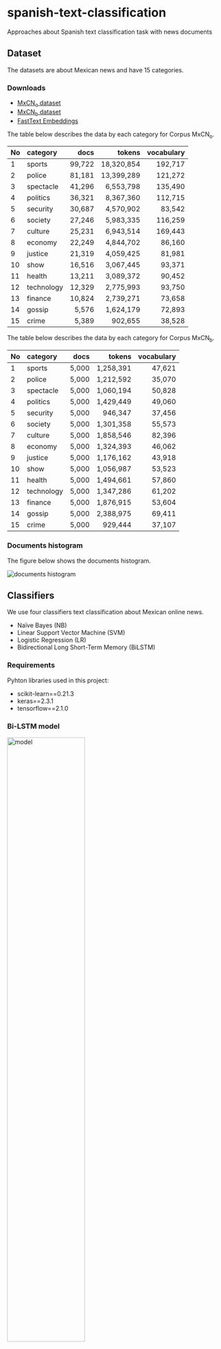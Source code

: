 # spanish-text-classification
Approaches about Spanish text classification task with news documents

## Dataset

The datasets are about Mexican news and have 15 categories.

### Downloads

* [MxCN<sub>o</sub> dataset](https://drive.google.com/file/d/1yag5gLaCbT1GWoxYEY1e2IrmZImfM9oe/view?usp=sharing)
* [MxCN<sub>b</sub> dataset](https://drive.google.com/file/d/1AL6mede_WPDe0P6nN21iQoxjTTM4sFfn/view?usp=sharing)
* [FastText Embeddings](https://drive.google.com/open?id=1moxnW-VSy99mtFExfU5muEubTQ62iQem)

The table below describes the data by each category for Corpus MxCN<sub>o</sub>.

No  |  category  |  docs   |   tokens    |vocabulary
:---|    :---    |    ---: |    ---:     | ---:
1   | sports     | 99,722  |  18,320,854 | 192,717
2   | police     | 81,181  |  13,399,289 | 121,272
3   | spectacle  | 41,296  |  6,553,798  | 135,490
4   | politics   | 36,321  |  8,367,360  | 112,715
5   | security   | 30,687  |  4,570,902  | 83,542
6   | society    | 27,246  |  5,983,335  | 116,259
7   | culture    | 25,231  |  6,943,514  | 169,443
8   | economy    | 22,249  |  4,844,702  | 86,160
9   | justice    | 21,319  |  4,059,425  | 81,981
10  | show       | 16,516  |  3,067,445  | 93,371
11  | health     | 13,211  |  3,089,372  | 90,452
12  | technology | 12,329  |  2,775,993  | 93,750
13  | finance    | 10,824  |  2,739,271  | 73,658
14  | gossip     | 5,576   |  1,624,179  | 72,893
15  | crime      | 5,389   |  902,655    | 38,528


The table below describes the data by each category for Corpus MxCN<sub>b</sub>.

No  |  category  |  docs   |   tokens    |vocabulary
:---|    :---    |    ---: |    ---:     | ---:
1   | sports     | 5,000   | 1,258,391   | 47,621
2   | police     | 5,000   | 1,212,592   | 35,070
3   | spectacle  | 5,000   | 1,060,194   | 50,828
4   | politics   | 5,000   | 1,429,449   | 49,060
5   | security   | 5,000   |   946,347   | 37,456
6   | society    | 5,000   | 1,301,358   | 55,573
7   | culture    | 5,000   | 1,858,546   | 82,396
8   | economy    | 5,000   | 1,324,393   | 46,062
9   | justice    | 5,000   | 1,176,162   | 43,918
10  | show       | 5,000   | 1,056,987   | 53,523
11  | health     | 5,000   | 1,494,661   | 57,860
12  | technology | 5,000   | 1,347,286   | 61,202
13  | finance    | 5,000   | 1,876,915   | 53,604
14  | gossip     | 5,000   | 2,388,975   | 69,411
15  | crime      | 5,000   |   929,444   | 37,107


### Documents histogram

The figure below shows the documents histogram.

![documents histogram](/img/zoom_docs_hist.png)

## Classifiers

We use four classifiers text classification about Mexican online news.

* Naïve Bayes (NB)
* Linear Support Vector Machine (SVM)
* Logistic Regression (LR)
* Bidirectional Long Short-Term Memory (BiLSTM)

### Requirements

Pyhton libraries used in this project:

* scikit-learn==0.21.3
* keras==2.3.1
* tensorflow==2.1.0


### Bi-LSTM model

<img src="/img/model.png" width="60%" alt="model">

The figure below shows the loss and accuracy function to train the Bi-LSTM network for Corpus MxCN<sub>o</sub>.

![model](/img/acc_loss.png)

The figure below shows the loss and accuracy function to train the Bi-LSTM network for Corpus MxCN<sub>b</sub>.

![model](/img/acc_loss_5k.png)

## Results

### Classifiers evaluation on the MxCN<sub>o</sub> corpus
The **Precision metric** applied over the fifteen news categories is shown in the below Figure.

<img src="/img/Precision_score_lines_full.png" width="100%" alt="precision score">

The **Recall metric** applied over the fifteen news categories is shown in the below Figure.

<img src="/img/Recall_score_lines_full.png" width="100%" alt="recall score">

The **F1 metric** applied over the fifteen news categories is shown in the below Figure.

<img src="/img/F1_score_lines_full.png" width="100%" alt="F1 score">

### Classifiers evaluation on the MxCN<sub>b</sub> corpus
The **Precision metric** applied over the fifteen news categories is shown in the below Figure.

<img src="/img/Precision_score_lines_5k.png" width="100%" alt="precision score">

The **Recall metric** applied over the fifteen news categories is shown in the below Figure.

<img src="/img/Recall_score_lines_5k.png" width="100%" alt="recall score">

The **F1 metric** applied over the fifteen news categories is shown in the below Figure.

<img src="/img/F1_score_lines_5k.png" width="100%" alt="F1 score">


### General results

The table below describes the general evaluations obtained over the four classifiers.

<table>
<thead>
<tr>
<th rowspan="2">No.</th>
<th rowspan="2">Classifier</th>
<th colspan="4">Corpus MxNC<sub>o</sub></th>
<th colspan="4">Corpus MxNC<sub>b</sub></th>
</tr>
<tr>
<th>Precision</th>
<th>Recall</th>
<th>F1</th>
<th>Accuracy</th>
<th>Precision</th>
<th>Recall</th>
<th>F1</th>
<th>Accuracy</th>
</tr>
</thead>
<tbody>
<tr>
	<td>1</td><td>NB</td><td>0.66</td><td>0.42</td><td>0.41</td><td>0.65</td><td>0.81</td><td>0.81</td><td>0.81</td><td>0.80</td></tr>
<tr>
	<td>2</td><td>SVM</td><td>0.70</td><td>0.49</td><td>0.49</td><td>0.68</td><td>0.79</td><td>0.79</td><td>0.78</td><td>0.78</td></tr>
<tr>
	<td>3</td><td>LR</td><td>0.81</td><td>0.80</td><td>0.80</td><td>0.84</td><td><strong>0.86</strong></td><td><strong>0.86</strong></td><td><strong>0.86</strong></td><td><strong>0.86</strong></td></tr>
<tr>
	<td>4</td><td>BiLSTM</td><td><strong>0.85</strong></td><td><strong>0.85</strong></td><td><strong>0.85</strong></td><td><strong>0.88</strong></td><td><strong>0.86</strong></td><td><strong>0.86</strong></td><td><strong>0.86</strong></td><td><strong>0.86</strong></td></tr>
</tbody>
</table>


